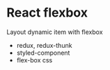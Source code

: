 # React flexbox

Layout dynamic item with flexbox

- redux, redux-thunk
- styled-component
- flex-box css
